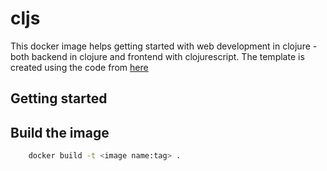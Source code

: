 # cljs
This docker image helps getting started with web development in clojure - both backend in clojure and frontend with clojurescript. The template is created using the code from [here](https://gitlab.com/lambdatronic/clojure-webapp-template/tree/master)

## Getting started

## Build the image
```bash
    docker build -t <image name:tag> .
```